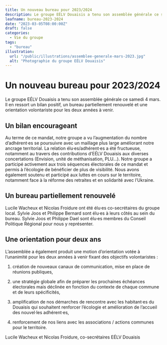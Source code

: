 ```yaml
---
title: Un nouveau bureau pour 2023/2024
description: Le groupe EÉLV Douaisis a tenu son assemblée générale ce samedi 4 mars. Il en ressort un bilan positif, un bureau partiellement renouvelé et une orientation volontariste pour les deux années à venir.
leafname: bureau-2023-2024
date: "2023-03-05T08:00:00Z"
draft: false
categories:
  - Vie du groupe
tags:
  - "bureau"
illustration:
  url: "/public/illustrations/assemblee-generale-mars-2023.jpg"
  alt: "Photographie du groupe EÉLV Douaisis"
---
```


# Un nouveau bureau pour 2023/2024

Le groupe EÉLV Douaisis a tenu son assemblée générale ce samedi 4 mars. Il en ressort un bilan positif, un bureau partiellement renouvelé et une orientation volontariste pour les deux années à venir.

Un bilan encourageant
---------------------

Au terme de ce mandat, notre groupe a vu l’augmentation du nombre d’adhérent·es se poursuivre avec un maillage plus large améliorant notre ancrage territorial. La relation élu·es/adhérent·es a été fructueuse, notamment au travers des contributions d’EÉLV Douaisis aux diverses concertations (Envision, unité de méthanisation, PLU...). Notre groupe a participé activement aux trois séquences électorales de ce mandat et permis à l’écologie de bénéficier de plus de visibilité. Nous avons également soutenu et participé aux luttes en cours sur le territoire, notamment face à la réforme des retraites et en solidarité avec l’Ukraine.

Un bureau partiellement renouvelé
---------------------------------

Lucile Wacheux et Nicolas Froidure ont été élu·es co-secrétaires du groupe local. Sylvie Joos et Philippe Bernard sont élu·es à leurs côtés au sein du bureau. Sylvie Joos et Philippe Dael sont élu·es membres du Conseil Politique Régional pour nous y représenter.

Une orientation pour deux ans
-----------------------------

L’assemblée a également produit une motion d’orientation votée à l’unanimité pour les deux années à venir fixant des objectifs volontaristes :

1.  création de nouveaux canaux de communication, mise en place de réunions publiques,

2.  une stratégie globale afin de préparer les prochaines échéances électorales mais déclinée en fonction du contexte de chaque commune et de leurs spécificités,

3.  amplification de nos démarches de rencontre avec les habitant·es du Douaisis qui souhaitent renforcer l’écologie et amélioration de l’accueil des nouvel·les adhérent·es,

4.  renforcement de nos liens avec les associations / actions communes pour le territoire.

Lucile Wacheux et Nicolas Froidure, co-secrétaires EÉLV Douaisis

